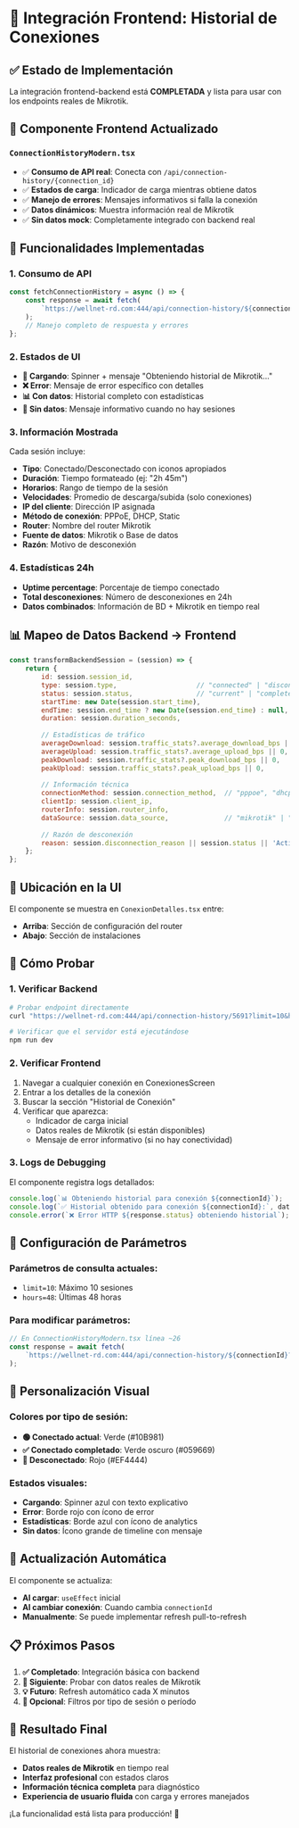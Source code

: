 # 🔗 Integración Frontend: Historial de Conexiones

## ✅ **Estado de Implementación**

La integración frontend-backend está **COMPLETADA** y lista para usar con los endpoints reales de Mikrotik.

## 📱 **Componente Frontend Actualizado**

### `ConnectionHistoryModern.tsx`
- ✅ **Consumo de API real**: Conecta con `/api/connection-history/{connection_id}`
- ✅ **Estados de carga**: Indicador de carga mientras obtiene datos
- ✅ **Manejo de errores**: Mensajes informativos si falla la conexión
- ✅ **Datos dinámicos**: Muestra información real de Mikrotik
- ✅ **Sin datos mock**: Completamente integrado con backend real

## 🔧 **Funcionalidades Implementadas**

### **1. Consumo de API**
```javascript
const fetchConnectionHistory = async () => {
    const response = await fetch(
        `https://wellnet-rd.com:444/api/connection-history/${connectionId}?limit=10&hours=48`
    );
    // Manejo completo de respuesta y errores
};
```

### **2. Estados de UI**
- **🔄 Cargando**: Spinner + mensaje "Obteniendo historial de Mikrotik..."
- **❌ Error**: Mensaje de error específico con detalles
- **📊 Con datos**: Historial completo con estadísticas
- **🚫 Sin datos**: Mensaje informativo cuando no hay sesiones

### **3. Información Mostrada**
Cada sesión incluye:
- **Tipo**: Conectado/Desconectado con iconos apropiados
- **Duración**: Tiempo formateado (ej: "2h 45m")
- **Horarios**: Rango de tiempo de la sesión
- **Velocidades**: Promedio de descarga/subida (solo conexiones)
- **IP del cliente**: Dirección IP asignada
- **Método de conexión**: PPPoE, DHCP, Static
- **Router**: Nombre del router Mikrotik
- **Fuente de datos**: Mikrotik o Base de datos
- **Razón**: Motivo de desconexión

### **4. Estadísticas 24h**
- **Uptime percentage**: Porcentaje de tiempo conectado
- **Total desconexiones**: Número de desconexiones en 24h
- **Datos combinados**: Información de BD + Mikrotik en tiempo real

## 📊 **Mapeo de Datos Backend → Frontend**

```javascript
const transformBackendSession = (session) => {
    return {
        id: session.session_id,
        type: session.type,                    // "connected" | "disconnected"
        status: session.status,                // "current" | "completed"
        startTime: new Date(session.start_time),
        endTime: session.end_time ? new Date(session.end_time) : null,
        duration: session.duration_seconds,
        
        // Estadísticas de tráfico
        averageDownload: session.traffic_stats?.average_download_bps || 0,
        averageUpload: session.traffic_stats?.average_upload_bps || 0,
        peakDownload: session.traffic_stats?.peak_download_bps || 0,
        peakUpload: session.traffic_stats?.peak_upload_bps || 0,
        
        // Información técnica
        connectionMethod: session.connection_method,  // "pppoe", "dhcp", "static"
        clientIp: session.client_ip,
        routerInfo: session.router_info,
        dataSource: session.data_source,              // "mikrotik" | "database"
        
        // Razón de desconexión
        reason: session.disconnection_reason || session.status || 'Activa'
    };
};
```

## 🎯 **Ubicación en la UI**

El componente se muestra en `ConexionDetalles.tsx` entre:
- **Arriba**: Sección de configuración del router
- **Abajo**: Sección de instalaciones

## 🚀 **Cómo Probar**

### **1. Verificar Backend**
```bash
# Probar endpoint directamente
curl "https://wellnet-rd.com:444/api/connection-history/5691?limit=10&hours=48"

# Verificar que el servidor está ejecutándose
npm run dev
```

### **2. Verificar Frontend**
1. Navegar a cualquier conexión en ConexionesScreen
2. Entrar a los detalles de la conexión
3. Buscar la sección "Historial de Conexión"
4. Verificar que aparezca:
   - Indicador de carga inicial
   - Datos reales de Mikrotik (si están disponibles)
   - Mensaje de error informativo (si no hay conectividad)

### **3. Logs de Debugging**
El componente registra logs detallados:
```javascript
console.log(`📊 Obteniendo historial para conexión ${connectionId}`);
console.log(`✅ Historial obtenido para conexión ${connectionId}:`, data);
console.error(`❌ Error HTTP ${response.status} obteniendo historial`);
```

## 🔧 **Configuración de Parámetros**

### **Parámetros de consulta actuales:**
- `limit=10`: Máximo 10 sesiones
- `hours=48`: Últimas 48 horas

### **Para modificar parámetros:**
```javascript
// En ConnectionHistoryModern.tsx línea ~26
const response = await fetch(
    `https://wellnet-rd.com:444/api/connection-history/${connectionId}?limit=20&hours=72`
);
```

## 🎨 **Personalización Visual**

### **Colores por tipo de sesión:**
- **🟢 Conectado actual**: Verde (#10B981)
- **✅ Conectado completado**: Verde oscuro (#059669)
- **🔴 Desconectado**: Rojo (#EF4444)

### **Estados visuales:**
- **Cargando**: Spinner azul con texto explicativo
- **Error**: Borde rojo con ícono de error
- **Estadísticas**: Borde azul con ícono de analytics
- **Sin datos**: Ícono grande de timeline con mensaje

## 🔄 **Actualización Automática**

El componente se actualiza:
- **Al cargar**: `useEffect` inicial
- **Al cambiar conexión**: Cuando cambia `connectionId`
- **Manualmente**: Se puede implementar refresh pull-to-refresh

## 📋 **Próximos Pasos**

1. **✅ Completado**: Integración básica con backend
2. **🔄 Siguiente**: Probar con datos reales de Mikrotik
3. **💡 Futuro**: Refresh automático cada X minutos
4. **🎯 Opcional**: Filtros por tipo de sesión o período

## 🎉 **Resultado Final**

El historial de conexiones ahora muestra:
- **Datos reales de Mikrotik** en tiempo real
- **Interfaz profesional** con estados claros
- **Información técnica completa** para diagnóstico
- **Experiencia de usuario fluida** con carga y errores manejados

¡La funcionalidad está lista para producción! 🚀